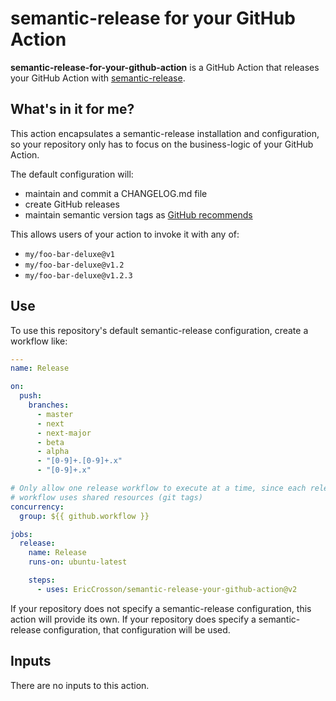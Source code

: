 # semantic-release for your GitHub Action

**semantic-release-for-your-github-action** is a GitHub Action that releases your GitHub Action with [semantic-release].

[semantic-release]: https://github.com/semantic-release/semantic-release

## What's in it for me?

This action encapsulates a semantic-release installation and configuration, so your repository only has to focus on the business-logic of your GitHub Action.

The default configuration will:

- maintain and commit a CHANGELOG.md file
- create GitHub releases
- maintain semantic version tags as [GitHub recommends]

[github recommends]: https://docs.github.com/en/actions/creating-actions/releasing-and-maintaining-actions#example-developer-process

This allows users of your action to invoke it with any of:

- `my/foo-bar-deluxe@v1`
- `my/foo-bar-deluxe@v1.2`
- `my/foo-bar-deluxe@v1.2.3`

## Use

To use this repository's default semantic-release configuration, create a workflow like:

```yaml
---
name: Release

on:
  push:
    branches:
      - master
      - next
      - next-major
      - beta
      - alpha
      - "[0-9]+.[0-9]+.x"
      - "[0-9]+.x"

# Only allow one release workflow to execute at a time, since each release
# workflow uses shared resources (git tags)
concurrency:
  group: ${{ github.workflow }}

jobs:
  release:
    name: Release
    runs-on: ubuntu-latest

    steps:
      - uses: EricCrosson/semantic-release-your-github-action@v2
```

If your repository does not specify a semantic-release configuration, this action will provide its own.
If your repository does specify a semantic-release configuration, that configuration will be used.

## Inputs

There are no inputs to this action.
